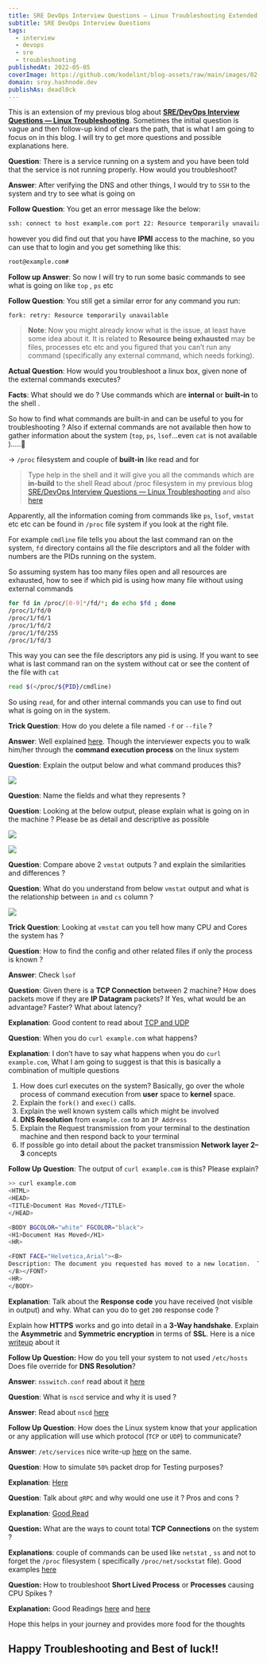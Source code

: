 ```yaml
---
title: SRE DevOps Interview Questions — Linux Troubleshooting Extended
subtitle: SRE DevOps Interview Questions
tags:
  - interview
  - devops
  - sre
  - troubleshooting
publishedAt: 2022-05-05
coverImage: https://github.com/kodelint/blog-assets/raw/main/images/02-interview-01.jpeg?auto=compress
domain: sroy.hashnode.dev
publishAs: deadl0ck
---
```


This is an extension of my previous blog about **[SRE/DevOps Interview Questions — Linux Troubleshooting](https://awstip.com/sre-devops-interview-questions-linux-troubleshooting-1b8ffe82c16)**. Sometimes the initial question is vague and then follow-up kind of clears the path, that is what I am going to focus on in this blog. I will try to get more questions and possible explanations here.

**Question**: There is a service running on a system and you have been told that the service is not running properly. How would you troubleshoot?

**Answer**: After verifying the DNS and other things, I would try to `SSH` to the system and try to see what is going on

**Follow Question**: You get an error message like the below:

```bash
ssh: connect to host example.com port 22: Resource temporarily unavailable
```

however you did find out that you have **IPMI** access to the machine, so you can use that to login and you get something like this:

```bash
root@example.com#
```

**Follow up Answer**: So now I will try to run some basic commands to see what is going on like `top` , `ps` etc

**Follow Question**: You still get a similar error for any command you run:

```
fork: retry: Resource temporarily unavailable
```

> **Note**: Now you might already know what is the issue, at least have some idea about it. It is related to **Resource being exhausted** may be files, processes etc etc and you figured that you can’t run any command (specifically any external command, which needs forking).

**Actual Question**: How would you troubleshoot a linux box, given none of the external commands executes?

**Facts**: What should we do ? Use commands which are **internal** or **built-in** to the shell .

So how to find what commands are built-in and can be useful to you for troubleshooting ? Also if external commands are not available then how to gather information about the system (`top`, `ps`, `lsof`…even `cat` is not available )…..🤔

→ `/proc` filesystem and couple of **built-in** like read and for

> Type help in the shell and it will give you all the commands which are **in-build** to the shell
> Read about /proc filesystem in my previous blog [SRE/DevOps Interview Questions — Linux Troubleshooting](https://awstip.com/sre-devops-interview-questions-linux-troubleshooting-1b8ffe82c16) and also [here](https://www.kernel.org/doc/html/latest/filesystems/proc.html)

Apparently, all the information coming from commands like `ps`, `lsof`, `vmstat` etc etc can be found in `/proc` file system if you look at the right file.

For example `cmdline` file tells you about the last command ran on the system, `fd` directory contains all the file descriptors and all the folder with numbers are the PIDs running on the system.

So assuming system has too many files open and all resources are exhausted, how to see if which pid is using how many file without using external commands

```bash
for fd in /proc/[0-9]*/fd/*; do echo $fd ; done
/proc/1/fd/0
/proc/1/fd/1
/proc/1/fd/2
/proc/1/fd/255
/proc/1/fd/3
```

This way you can see the file descriptors any pid is using. If you want to see what is last command ran on the system without cat or see the content of the file with `cat`

```bash
read $(</proc/${PID}/cmdline)
```

So using `read`, for and other internal commands you can use to find out what is going on in the system.

**Trick Question**: How do you delete a file named `-f` or `--file` ?

**Answer**: Well explained [here](https://www.cyberciti.biz/faq/unix-linux-remove-strange-names-files/). Though the interviewer expects you to walk him/her through the **command execution process** on the linux system

**Question**: Explain the output below and what command produces this?

![](https://github.com/kodelint/blog-assets/raw/main/images/02-interview-02.png)

**Question**: Name the fields and what they represents ?

**Question**: Looking at the below output, please explain what is going on in the machine ? Please be as detail and descriptive as possible

![](https://github.com/kodelint/blog-assets/raw/main/images/02-interview-03.png)

![](https://github.com/kodelint/blog-assets/raw/main/images/02-interview-04.png)

**Question**: Compare above 2 `vmstat` outputs ? and explain the similarities and differences ?

**Question**: What do you understand from below `vmstat` output and what is the relationship between `in` and `cs` column ?

![](https://github.com/kodelint/blog-assets/raw/main/images/02-interview-05.png)

**Trick Question**: Looking at `vmstat` can you tell how many CPU and Cores the system has ?

**Question**: How to find the config and other related files if only the process is known ?

**Answer**: Check `lsof`

**Question**: Given there is a **TCP Connection** between 2 machine? How does packets move if they are **IP Datagram** packets? If Yes, what would be an advantage? Faster? What about latency?

**Explanation**: Good content to read about [TCP and UDP](https://www.guru99.com/tcp-vs-udp-understanding-the-difference.html)

**Question**: When you do `curl example.com` what happens?

**Explanation**: I don’t have to say what happens when you do `curl example.com`, What I am going to suggest is that this is basically a combination of multiple questions

>

1.  How does curl executes on the system? Basically, go over the whole process of command execution from **user** space to **kernel** space.
2.  Explain the `fork()` and `exec()` calls.
3.  Explain the well known system calls which might be involved
4.  **DNS Resolution** from `example.com` to an `IP Address`
5.  Explain the Request transmission from your terminal to the destination machine and then respond back to your terminal
6.  If possible go into detail about the packet transmission **Network layer 2–3** concepts

**Follow Up Question**: The output of `curl example.com` is this? Please explain?

```bash
>> curl example.com
<HTML>
<HEAD>
<TITLE>Document Has Moved</TITLE>
</HEAD>

<BODY BGCOLOR="white" FGCOLOR="black">
<H1>Document Has Moved</H1>
<HR>

<FONT FACE="Helvetica,Arial"><B>
Description: The document you requested has moved to a new location.  The new location is "https://www.example.com/".
</B></FONT>
<HR>
</BODY>
```

**Explanation**: Talk about the **Response code** you have received (not visible in output) and why. What can you do to get `200` response code ?

Explain how **HTTPS** works and go into detail in a **3-Way handshake**. Explain the **Asymmetric** and **Symmetric encryption** in terms of **SSL**. Here is a nice [writeup](https://www.digicert.com/faq/ssl-cryptography.htm) about it

**Follow Up Question:** How do you tell your system to not used `/etc/hosts` Does file override for **DNS Resolution**?

**Answer**: `nsswitch.conf` read about it [here](https://www.techtarget.com/searchitchannel/feature/Using-nsswitchconf-to-find-Linux-system-information)

**Question**: What is `nscd` service and why it is used ?

**Answer**: Read about `nscd` [here](https://www.thegeekdiary.com/linux-os-service-nscd/#:~:text=This%20is%20the%20Name%20Service,such%20as%20NIS%20or%20LDAP.)

**Follow Up Question**: How does the Linux system know that your application or any application will use which protocol (`TCP` or `UDP`) to communicate?

**Answer**: `/etc/services` nice write-up [here](https://breanneboland.com/blog/2019/02/22/etc-services-is-made-of-ports-and-people/) on the same.

**Question**: How to simulate `50%` packet drop for Testing purposes?

**Explanation**: [Here](https://www.pico.net/kb/how-can-i-simulate-delayed-and-dropped-packets-in-linux/)

**Question**: Talk about `gRPC` and why would one use it ? Pros and cons ?

**Explanation**: [Good Read](https://blog.dreamfactory.com/grpc-vs-rest-how-does-grpc-compare-with-traditional-rest-apis/#:~:text=%E2%80%9CgRPC%20is%20roughly%207%20times,HTTP%2F2%20by%20gRPC.%E2%80%9D)

**Question:** What are the ways to count total **TCP Connections** on the system ?

**Explanations**: couple of commands can be used like `netstat` , `ss` and not to forget the `/proc` filesystem ( specifically `/proc/net/sockstat` file). Good examples [here](https://sleeplessbeastie.eu/2019/08/07/how-to-count-tcp-connections/#:~:text=Use%20netstat%20%2C%20ss%20or%20files,filesystem%20to%20count%20TCP%20connections.)

**Question:** How to troubleshoot **Short Lived Process** or **Processes** causing CPU Spikes ?

**Explanation:** Good Readings [here](https://www.brendangregg.com/blog/2014-07-28/execsnoop-for-linux.html) and [here](https://tanelpoder.com/posts/high-system-load-low-cpu-utilization-on-linux/)

Hope this helps in your journey and provides more food for the thoughts

## **Happy Troubleshooting and Best of luck!!**
